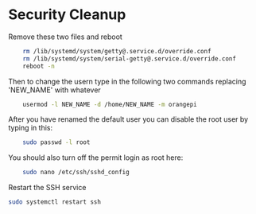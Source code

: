 # Security Cleanup

Remove these two files and reboot
```bash
    rm /lib/systemd/system/getty@.service.d/override.conf
    rm /lib/systemd/system/serial-getty@.service.d/override.conf
    reboot -n
```

Then to change the usern type in the following two commands replacing 'NEW_NAME' with whatever
```bash
    usermod -l NEW_NAME -d /home/NEW_NAME -m orangepi
```

After you have renamed the default user you can disable the root user by typing in this:
```bash
    sudo passwd -l root
```

You should also turn off the permit login as root here:
```bash
    sudo nano /etc/ssh/sshd_config
```

Restart the SSH service
```bash
sudo systemctl restart ssh
```